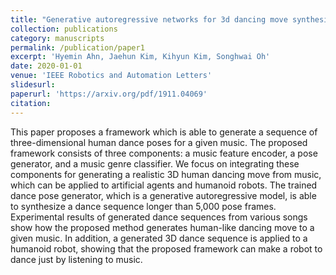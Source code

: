 ```yaml
---
title: "Generative autoregressive networks for 3d dancing move synthesis from music"
collection: publications
category: manuscripts
permalink: /publication/paper1
excerpt: 'Hyemin Ahn, Jaehun Kim, Kihyun Kim, Songhwai Oh'
date: 2020-01-01
venue: 'IEEE Robotics and Automation Letters'
slidesurl: 
paperurl: 'https://arxiv.org/pdf/1911.04069'
citation: 
---
```


This paper proposes a framework which is able to generate a sequence of three-dimensional human dance poses for a given music. The proposed framework consists of three components: a music feature encoder, a pose generator, and a music genre classifier. We focus on integrating these components for generating a realistic 3D human dancing move from music, which can be applied to artificial agents and humanoid robots. The trained dance pose generator, which is a generative autoregressive model, is able to synthesize a dance sequence longer than 5,000 pose frames. Experimental results of generated dance sequences from various songs show how the proposed method generates human-like dancing move to a given music. In addition, a generated 3D dance sequence is applied to a humanoid robot, showing that the proposed framework can make a robot to dance just by listening to music.